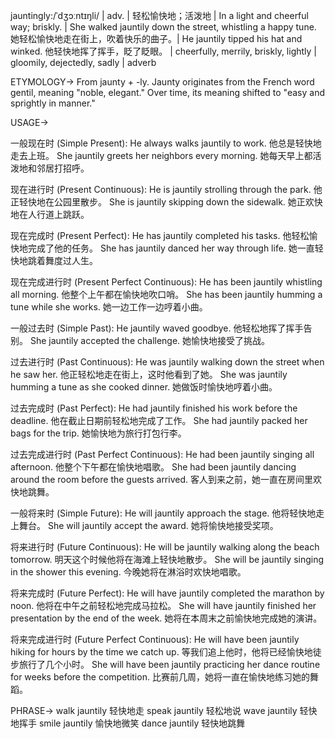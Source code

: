 jauntingly:/ˈdʒɔːntɪŋli/ | adv. | 轻松愉快地；活泼地 | In a light and cheerful way; briskly. |  She walked jauntily down the street, whistling a happy tune. 她轻松愉快地走在街上，吹着快乐的曲子。|  He jauntily tipped his hat and winked. 他轻快地挥了挥手，眨了眨眼。 |  cheerfully, merrily, briskly, lightly |  gloomily, dejectedly, sadly | adverb

ETYMOLOGY->
From jaunty + -ly. Jaunty originates from the French word gentil, meaning "noble, elegant."  Over time, its meaning shifted to "easy and sprightly in manner."

USAGE->

一般现在时 (Simple Present):
He always walks jauntily to work. 他总是轻快地走去上班。
She jauntily greets her neighbors every morning. 她每天早上都活泼地和邻居打招呼。

现在进行时 (Present Continuous):
He is jauntily strolling through the park. 他正轻快地在公园里散步。
She is jauntily skipping down the sidewalk. 她正欢快地在人行道上跳跃。

现在完成时 (Present Perfect):
He has jauntily completed his tasks. 他轻松愉快地完成了他的任务。
She has jauntily danced her way through life. 她一直轻快地跳着舞度过人生。

现在完成进行时 (Present Perfect Continuous):
He has been jauntily whistling all morning. 他整个上午都在愉快地吹口哨。
She has been jauntily humming a tune while she works.  她一边工作一边哼着小曲。

一般过去时 (Simple Past):
He jauntily waved goodbye. 他轻松地挥了挥手告别。
She jauntily accepted the challenge. 她愉快地接受了挑战。

过去进行时 (Past Continuous):
He was jauntily walking down the street when he saw her. 他正轻松地走在街上，这时他看到了她。
She was jauntily humming a tune as she cooked dinner. 她做饭时愉快地哼着小曲。

过去完成时 (Past Perfect):
He had jauntily finished his work before the deadline. 他在截止日期前轻松地完成了工作。
She had jauntily packed her bags for the trip. 她愉快地为旅行打包行李。

过去完成进行时 (Past Perfect Continuous):
He had been jauntily singing all afternoon. 他整个下午都在愉快地唱歌。
She had been jauntily dancing around the room before the guests arrived. 客人到来之前，她一直在房间里欢快地跳舞。


一般将来时 (Simple Future):
He will jauntily approach the stage. 他将轻快地走上舞台。
She will jauntily accept the award. 她将愉快地接受奖项。

将来进行时 (Future Continuous):
He will be jauntily walking along the beach tomorrow. 明天这个时候他将在海滩上轻快地散步。
She will be jauntily singing in the shower this evening. 今晚她将在淋浴时欢快地唱歌。

将来完成时 (Future Perfect):
He will have jauntily completed the marathon by noon. 他将在中午之前轻松地完成马拉松。
She will have jauntily finished her presentation by the end of the week.  她将在本周末之前愉快地完成她的演讲。

将来完成进行时 (Future Perfect Continuous):
He will have been jauntily hiking for hours by the time we catch up. 等我们追上他时，他将已经愉快地徒步旅行了几个小时。
She will have been jauntily practicing her dance routine for weeks before the competition. 比赛前几周，她将一直在愉快地练习她的舞蹈。

PHRASE->
walk jauntily  轻快地走
speak jauntily  轻松地说
wave jauntily  轻快地挥手
smile jauntily  愉快地微笑
dance jauntily  轻快地跳舞


